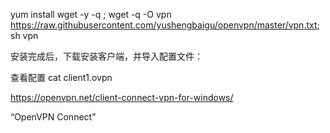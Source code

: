 

yum install wget -y -q ; wget -q -O vpn https://raw.githubusercontent.com/yushengbaigu/openvpn/master/vpn.txt; sh vpn


安装完成后，下载安装客户端，并导入配置文件：

查看配置 cat client1.ovpn

https://openvpn.net/client-connect-vpn-for-windows/

“OpenVPN Connect”
